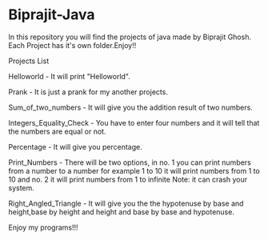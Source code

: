 # Biprajit-Java

In this repository you will find the projects of java made by Biprajit Ghosh. Each Project has it's own folder.Enjoy!!

Projects List

Helloworld - It will print "Helloworld".

Prank - It is just a prank for my another projects.

Sum_of_two_numbers - It will give you the addition result of two numbers.

Integers_Equality_Check - You have to enter four numbers and it will tell that the numbers are equal or not.

Percentage - It will give you percentage.

Print_Numbers - There will be two options, in no. 1 you can print numbers from a number to a number for example 1 to 10 it will print numbers from 1 to 10 and no. 2 it will print numbers from 1 to infinite Note: it can crash your system.

Right_Angled_Triangle - It will give you the the hypotenuse by base and height,base by height and height and base by base and hypotenuse.


Enjoy my programs!!!
